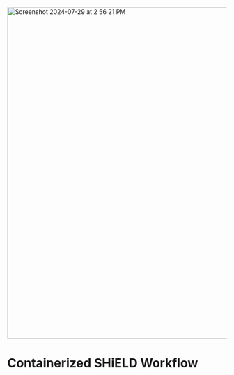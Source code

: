 <img width="761" alt="Screenshot 2024-07-29 at 2 56 21 PM" src="https://github.com/user-attachments/assets/e6cad4cd-c013-4b47-8a51-77fffd3b90b2">

# Containerized SHiELD Workflow

